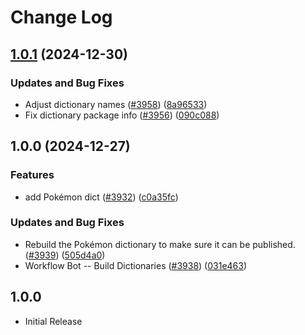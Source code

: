 # Change Log

## [1.0.1](https://github.com/khulnasoft/codetypo/compare/@codetypo/dict-pokemon@1.0.0...@codetypo/dict-pokemon@1.0.1) (2024-12-30)


### Updates and Bug Fixes

* Adjust dictionary names ([#3958](https://github.com/khulnasoft/codetypo/issues/3958)) ([8a96533](https://github.com/khulnasoft/codetypo/commit/8a96533bec21280103740868b81559437c413501))
* Fix dictionary package info ([#3956](https://github.com/khulnasoft/codetypo/issues/3956)) ([090c088](https://github.com/khulnasoft/codetypo/commit/090c0881c3a66e946fe49baf16e54c4b1231cceb))

## 1.0.0 (2024-12-27)


### Features

* add Pokémon dict ([#3932](https://github.com/khulnasoft/codetypo/issues/3932)) ([c0a35fc](https://github.com/khulnasoft/codetypo/commit/c0a35fc3388a44903e18ea2950ff4268c27721f8))


### Updates and Bug Fixes

* Rebuild the Pokémon dictionary to make sure it can be published. ([#3939](https://github.com/khulnasoft/codetypo/issues/3939)) ([505d4a0](https://github.com/khulnasoft/codetypo/commit/505d4a08d13b8e3ac4a9680931d881ca96fe526a))
* Workflow Bot -- Build Dictionaries ([#3938](https://github.com/khulnasoft/codetypo/issues/3938)) ([031e463](https://github.com/khulnasoft/codetypo/commit/031e463cf759dbdd68a55e1946995d020afc7d69))

## 1.0.0

- Initial Release
